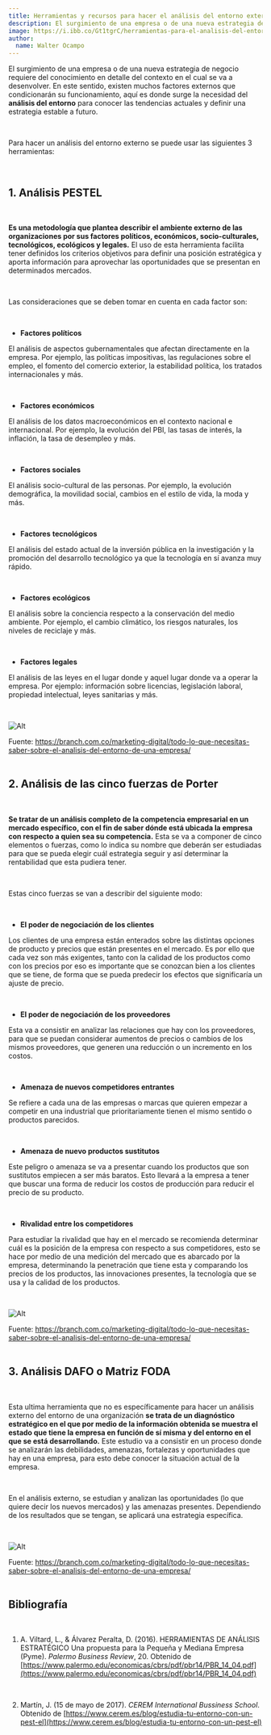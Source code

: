 ```yaml
---
title: Herramientas y recursos para hacer el análisis del entorno externo en las organizaciones
description: El surgimiento de una empresa o de una nueva estrategia de negocio requiere del conocimiento en detalle del contexto en el cual se va a desenvolver ...
image: https://i.ibb.co/Gt1tgrC/herramientas-para-el-analisis-del-entorno-externo.webp
author:
  name: Walter Ocampo
---
```


El surgimiento de una empresa o de una nueva estrategia de negocio requiere del conocimiento en detalle del contexto en el cual se va a desenvolver. En este sentido, existen muchos factores externos que condicionarán su funcionamiento, aquí es donde surge la necesidad del **análisis del entorno** para conocer las tendencias actuales y definir una estrategia estable a futuro.

<br>

Para hacer un análisis del entorno externo se puede usar las siguientes 3 herramientas:

<br>

<h2 class="text-left">
   <strong>1. Análisis PESTEL</strong>
</h2>

<br>

**Es una metodología que plantea describir el ambiente externo de las organizaciones por sus factores políticos, económicos, socio-culturales, tecnológicos, ecológicos y legales.** El uso de esta herramienta facilita tener definidos los criterios objetivos para definir una posición estratégica y aporta información para aprovechar las oportunidades que se presentan en determinados mercados.

<br>

Las consideraciones que se deben tomar en cuenta en cada factor son:

<br>

- **Factores políticos**

El análisis de aspectos gubernamentales que afectan directamente en la empresa. Por ejemplo, las políticas impositivas, las regulaciones sobre el empleo, el fomento del comercio exterior, la estabilidad política, los tratados internacionales y más.

<br>

- **Factores económicos**

El análisis de los datos macroeconómicos en el contexto nacional e internacional. Por ejemplo, la evolución del PBI, las tasas de interés, la inflación, la tasa de desempleo y más.

<br>

- **Factores sociales**

El análisis socio-cultural de las personas. Por ejemplo, la evolución demográfica, la movilidad social, cambios en el estilo de vida, la moda y más.

<br>

- **Factores** **tecnológicos**

El análisis del estado actual de la inversión pública en la investigación y la promoción del desarrollo tecnológico ya que la tecnología en sí avanza muy rápido.

<br>

- **Factores** **ecológicos**

El análisis sobre la conciencia respecto a la conservación del medio ambiente. Por ejemplo, el cambio climático, los riesgos naturales, los niveles de reciclaje y más.

<br>

- **Factores** **legales**

El análisis de las leyes en el lugar donde y aquel lugar donde va a operar la empresa. Por ejemplo: información sobre licencias, legislación laboral, propiedad intelectual, leyes sanitarias y más.

<br>

![Alt](https://branch.com.co/wp-content/uploads/2020/03/matriz-pestel-analisis-de-entorno.png "Imagen sobre Análisis PESTEL")

<div class="max-w-full">
   Fuente: 
   <a class="text-blue-500 underline" href="https://branch.com.co/marketing-digital/todo-lo-que-necesitas-saber-sobre-el-analisis-del-entorno-de-una-empresa/" target="_blank">
      https://branch.com.co/marketing-digital/todo-lo-que-necesitas-saber-sobre-el-analisis-del-entorno-de-una-empresa/
   </a>
</div>

<br>

<h2 class="text-left">
   <strong>2. Análisis de las cinco fuerzas de Porter</strong>
</h2>

<br>

**Se tratar de un análisis completo de la competencia empresarial en un mercado específico, con el fin de saber dónde está ubicada la empresa con respecto a quien sea su competencia.** Esta se va a componer de cinco elementos o fuerzas, como lo indica su nombre que deberán ser estudiadas para que se pueda elegir cuál estrategia seguir y así determinar la rentabilidad que esta pudiera tener.

<br>

Estas cinco fuerzas se van a describir del siguiente modo:

<br>

- **El poder de negociación de los clientes**

Los clientes de una empresa están enterados sobre las distintas opciones de producto y precios que están presentes en el mercado. Es por ello que cada vez son más exigentes, tanto con la calidad de los productos como con los precios por eso es importante que se conozcan bien a los clientes que se tiene, de forma que se pueda predecir los efectos que significaría un ajuste de precio.

<br>

- **El poder de negociación de los proveedores**

Esta va a consistir en analizar las relaciones que hay con los proveedores, para que se puedan considerar aumentos de precios o cambios de los mismos proveedores, que generen una reducción o un incremento en los costos.

<br>

- **Amenaza de nuevos competidores entrantes**

Se refiere a cada una de las empresas o marcas que quieren empezar a competir en una industrial que prioritariamente tienen el mismo sentido o productos parecidos.

<br>

- **Amenaza de nuevo productos sustitutos**

Este peligro o amenaza se va a presentar cuando los productos que son sustitutos empiecen a ser más baratos. Esto llevará a la empresa a tener que buscar una forma de reducir los costos de producción para reducir el precio de su producto.

<br>

- **Rivalidad entre los competidores**

Para estudiar la rivalidad que hay en el mercado se recomienda determinar cuál es la posición de la empresa con respecto a sus competidores, esto se hace por medio de una medición del mercado que es abarcado por la empresa, determinando la penetración que tiene esta y comparando los precios de los productos, las innovaciones presentes, la tecnología que se usa y la calidad de los productos.

<br>

![Alt](https://branch.com.co/wp-content/uploads/2020/03/cinco-fuerzas-de-porter-2048x1327.png, "Imagen sobre las 5 fuerzas de Porter")

<div class="max-w-full">
   Fuente: 
   <a class="text-blue-500 underline" href="https://branch.com.co/marketing-digital/todo-lo-que-necesitas-saber-sobre-el-analisis-del-entorno-de-una-empresa/" target="_blank">
      https://branch.com.co/marketing-digital/todo-lo-que-necesitas-saber-sobre-el-analisis-del-entorno-de-una-empresa/
   </a>
</div>

<br>

<h2 class="text-left">
   <strong>3. Análisis DAFO o Matriz FODA</strong>
</h2>

<br>

Esta ultima herramienta que no es específicamente para hacer un análisis externo del entorno de una organización **se trata de un diagnóstico estratégico en el que por medio de la información obtenida se muestra el estado que tiene la empresa en función de sí misma y del entorno en el que se está desarrollando.** Este estudio va a consistir en un proceso donde se analizarán las debilidades, amenazas, fortalezas y oportunidades que hay en una empresa, para esto debe conocer la situación actual de la empresa.

<br>

En el análisis externo, se estudian y analizan las oportunidades (lo que quiere decir los nuevos mercados) y las amenazas presentes. Dependiendo de los resultados que se tengan, se aplicará una estrategia específica.

<br>

![Alt](https://branch.com.co/wp-content/uploads/2020/03/analisis-foda-2048x1507.png, "Imagen sobre en análisis FODA")

<div class="max-w-full">
   Fuente: 
   <a class="text-blue-500 underline" href="https://branch.com.co/marketing-digital/todo-lo-que-necesitas-saber-sobre-el-analisis-del-entorno-de-una-empresa/" target="_blank">
      https://branch.com.co/marketing-digital/todo-lo-que-necesitas-saber-sobre-el-analisis-del-entorno-de-una-empresa/
   </a>
</div>

<br>

<h2 class="text-left">
   <strong>Bibliografía</strong>
</h2>

<br>

1. A. Viltard, L., &amp; Álvarez Peralta, D. (2016). HERRAMIENTAS DE ANÁLISIS ESTRATÉGICO Una propuesta para la Pequeña y Mediana Empresa (Pyme). _Palermo Business Review_, 20. Obtenido de [https://www.palermo.edu/economicas/cbrs/pdf/pbr14/PBR_14_04.pdf](https://www.palermo.edu/economicas/cbrs/pdf/pbr14/PBR_14_04.pdf)

<br>

2. Martín, J. (15 de mayo de 2017). _CEREM International Bussiness School_. Obtenido de [https://www.cerem.es/blog/estudia-tu-entorno-con-un-pest-el](https://www.cerem.es/blog/estudia-tu-entorno-con-un-pest-el)
